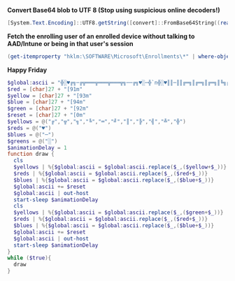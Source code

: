 **Convert Base64 blob to UTF 8 (Stop using suspicious online decoders!)**

```powershell
[System.Text.Encoding]::UTF8.getString([convert]::FromBase64String((read-host "Enter base64 blob")))
```

**Fetch the enrolling user of an enrolled device without talking to AAD/Intune or being in that user's session**
```powershell
(get-itemproperty "hklm:\SOFTWARE\Microsoft\Enrollments\*" | where-object {$_.upn -ne $null}).upn
```

**Happy Friday**

```powershell
$global:ascii = "╬░♥╔╗─╔╦═══╦═══╦═══╦╗──╔╗♥░─╬`n╬░♥║║─║║╔═╗║╔═╗║╔═╗║╚╗╔╝║♥░─╬`n╬░♥║╚═╝║║─║║╚═╝║╚═╝╠╗╚╝╔╝♥░─╬`n╬░♥║╔═╗║╚═╝║╔══╣╔══╝╚╗╔╝─♥░─╬`n╬░♥║║─║║╔═╗║║──║║────║║──♥░─╬`n╬░♥╚╝─╚╩╝─╚╩╝──╚╝────╚╝──♥░─╬`n╬░♥╔═══╗───╔═╗─╔═╗───────♥░─╬`n╬░♥║░══╬═╦═╬═╬═╝░╠═══╦═╦═╗░─╬`n╬░♥║░╔═╣░╔═╣░║╔╗░║╔╗░╠══░║░─╬`n╬░♥╚═╝░╚═╝░╚═╩═══╩═╩═╩═══╝░─╬"
$red = [char]27 + "[91m"
$yellow = [char]27 + "[93m"
$blue = [char]27 + "[94m"
$green = [char]27 + "[92m"
$reset = [char]27 + "[0m"
$yellows = @("╔","╦","╗","╚","═","╝","║","╠","╣","╩","╬")
$reds = @("♥")
$blues = @("─")
$greens = @("░")
$animationDelay = 1
function draw {
  cls
  $yellows | %{$global:ascii = $global:ascii.replace($_,($yellow+$_))}
  $reds | %{$global:ascii = $global:ascii.replace($_,($red+$_))}
  $blues | %{$global:ascii = $global:ascii.replace($_,($blue+$_))}
  $global:ascii += $reset
  $global:ascii | out-host
  start-sleep $animationDelay
  cls
  $yellows | %{$global:ascii = $global:ascii.replace($_,($green+$_))}
  $reds | %{$global:ascii = $global:ascii.replace($_,($red+$_))}
  $blues | %{$global:ascii = $global:ascii.replace($_,($blue+$_))}
  $global:ascii += $reset
  $global:ascii | out-host
  start-sleep $animationDelay
}
while ($true){
  draw
}
```
